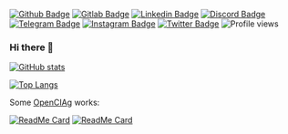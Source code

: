 [![Github Badge](https://img.shields.io/badge/Github--blue?style=social&logo=github&link=https://github.com/ettoreleandrotognoli)](https://github.com/ettoreleandrotognoli)
[![Gitlab Badge](https://img.shields.io/badge/Gitlab--blue?style=social&logo=gitlab&link=https://gitlab.com/ettoreleandrotognoli)](https://gitlab.com/ettoreleandrotognoli)
[![Linkedin Badge](https://img.shields.io/badge/Linkedin--blue?style=social&logo=linkedin&link=https://www.linkedin.com/in/ettore-leandro-tognoli/)](https://www.linkedin.com/in/ettore-leandro-tognoli/)
[![Discord Badge](https://img.shields.io/badge/Discord--blue?style=social&logo=discord&link=https://discord.gg/Mr6yxp4ZE2)](https://discord.gg/Mr6yxp4ZE2)
[![Telegram Badge](https://img.shields.io/badge/Telegram--blue?style=social&logo=telegram&link=https://t.me/ettoreleandrotognoli)](https://t.me/ettoreleandrotognoli)
[![Instagram Badge](https://img.shields.io/badge/Instagram--blue?style=social&logo=instagram&link=https://www.instagram.com/ettoreleandrotognoli/)](https://www.instagram.com/ettoreleandrotognoli/)
[![Twitter Badge](https://img.shields.io/badge/Twitter--blue?style=social&logo=twitter&link=https://twitter.com/ettotog)](https://twitter.com/ettotog)
![Profile views](https://gpvc.arturio.dev/ettoreleandrotognoli)

### Hi there 👋



<!--
**ettoreleandrotognoli/ettoreleandrotognoli** is a ✨ _special_ ✨ repository because its `README.md` (this file) appears on your GitHub profile.

Here are some ideas to get you started:

- 🔭 I’m currently working on ...
- 🌱 I’m currently learning ...
- 👯 I’m looking to collaborate on ...
- 🤔 I’m looking for help with ...
- 💬 Ask me about ...
- 📫 How to reach me: ...
- 😄 Pronouns: ...
- ⚡ Fun fact: ...
-->

[![GitHub stats](https://github-readme-stats.vercel.app/api?username=ettoreleandrotognoli&show_icons=true&theme=dracula)](https://github.com/ettoreleandrotognoli)

[![Top Langs](https://github-readme-stats.vercel.app/api/top-langs/?username=ettoreleandrotognoli&theme=dracula)](https://github.com/ettoreleandrotognoli)

Some [OpenCIAg](https://github.com/OpenCIAg/) works:

[![ReadMe Card](https://github-readme-stats.vercel.app/api/pin/?username=OpenCIAg&repo=py-robot&theme=dracula)](https://github.com/OpenCIAg/py-robot)
[![ReadMe Card](https://github-readme-stats.vercel.app/api/pin/?username=OpenCIAg&repo=BlueFairy&theme=dracula)](https://github.com/OpenCIAg/BlueFairy)
